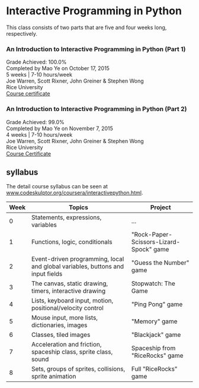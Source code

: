 # Interactive Programming in Python
This class consists of two parts that are five and four weeks long, respectively.

### An Introduction to Interactive Programming in Python (Part 1)
Grade Achieved: 100.0% <br />
Completed by Mao Ye on October 17, 2015 <br />
5 weeks  |  7-10 hours/week <br />
Joe Warren, Scott Rixner, John Greiner & Stephen Wong<br />
Rice University<br />
[Course certificate](https://www.coursera.org/account/accomplishments/certificate/ADD6B6CVQ7)

### An Introduction to Interactive Programming in Python (Part 2)
Grade Achieved: 99.0%<br />
Completed by Mao Ye on November 7, 2015<br />
4 weeks  |  7-10 hours/week<br />
Joe Warren, Scott Rixner, John Greiner & Stephen Wong<br />
Rice University<br />
[Course Certificate](https://www.coursera.org/account/accomplishments/certificate/PWP625THB8)

## syllabus

The detail course syllabus can be seen at www.codeskulptor.org/coursera/interactivepython.html. 

Week | Topics | Project
---|---|---
0 | Statements, expressions, variables | ...
1 | Functions, logic, conditionals | "Rock-Paper-Scissors-Lizard-Spock" game
2 | Event-driven programming, local and global variables, buttons and input fields | "Guess the Number" game
3 | The canvas, static drawing, timers, interactive drawing | Stopwatch: The Game
4 | Lists, keyboard input, motion, positional/velocity control | "Ping Pong" game
5 | Mouse input, more lists, dictionaries, images | "Memory" game 
6 | Classes, tiled images | "Blackjack" game
7 | Acceleration and friction, spaceship class, sprite class, sound | Spaceship from "RiceRocks" game
8 | Sets, groups of sprites, collisions, sprite animation | Full "RiceRocks" game
